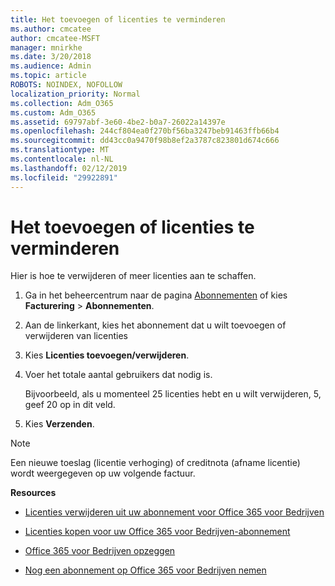```yaml
---
title: Het toevoegen of licenties te verminderen
ms.author: cmcatee
author: cmcatee-MSFT
manager: mnirkhe
ms.date: 3/20/2018
ms.audience: Admin
ms.topic: article
ROBOTS: NOINDEX, NOFOLLOW
localization_priority: Normal
ms.collection: Adm_O365
ms.custom: Adm_O365
ms.assetid: 69797abf-3e60-4be2-b0a7-26022a14397e
ms.openlocfilehash: 244cf804ea0f270bf56ba3247beb91463ffb66b4
ms.sourcegitcommit: dd43cc0a9470f98b8ef2a3787c823801d674c666
ms.translationtype: MT
ms.contentlocale: nl-NL
ms.lasthandoff: 02/12/2019
ms.locfileid: "29922891"
---
```

# <a name="how-to-add-or-reduce-licenses"></a>Het toevoegen of licenties te verminderen

Hier is hoe te verwijderen of meer licenties aan te schaffen.
  
1. Ga in het beheercentrum naar de pagina [Abonnementen](https://go.microsoft.com/fwlink/p/?linkid=842054) of kies **Facturering** \> **Abonnementen**.
    
2. Aan de linkerkant, kies het abonnement dat u wilt toevoegen of verwijderen van licenties
    
3. Kies **Licenties toevoegen/verwijderen**.
    
4. Voer het totale aantal gebruikers dat nodig is.
    
    Bijvoorbeeld, als u momenteel 25 licenties hebt en u wilt verwijderen, 5, geef 20 op in dit veld.
    
5. Kies **Verzenden**.
    
> [!NOTE]
> Een nieuwe toeslag (licentie verhoging) of creditnota (afname licentie) wordt weergegeven op uw volgende factuur. 
  
 **Resources**
  
- [Licenties verwijderen uit uw abonnement voor Office 365 voor Bedrijven](https://support.office.com/article/9c64d127-e2dd-4ecc-81f5-2f87e5a74803)
    
- [Licenties kopen voor uw Office 365 voor Bedrijven-abonnement](https://support.office.com/article/36081d8d-b3fa-4948-8c34-e217bba825e1)
    
- [Office 365 voor Bedrijven opzeggen](https://support.office.com/article/b1bc0bef-4608-4601-813a-cdd9f746709a)
    
- [Nog een abonnement op Office 365 voor Bedrijven nemen](https://support.office.com/article/fab3b86c-3359-4042-8692-5d4dc7550b7c)
    

